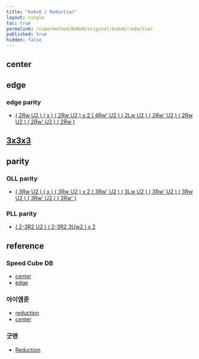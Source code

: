```yaml
---
title: "6x6x6 / Reduction"
layout: single
toc: true
permalink: /cube/method/NxNxN/original/6x6x6/reduction
published: true
hidden: false
---
```


<head>
  <base target="_blank">
</head>



## center



## edge

### edge parity

- [( 2Rw U2 ) ( x ) ( 2Rw U2 ) x 2 ( 4Rw' U2 ) ( 2Lw U2 ) ( 2Rw' U2 ) ( 2Rw U2 ) ( 2Rw' U2 ) ( 2Rw )](https://alpha.twizzle.net/edit/?puzzle=6x6x6&stickering=OLL&setup-anchor=end&alg=%282Rw+U2%27%29+x+%282Rw+U2%27%292+%284Rw%27+U2%27%29+%282Lw+U2%27%29+%282Rw%27+U2%27%29+%282Rw+U2%27%29+%282Rw%27+U2%27%29+2Rw%27)



## [3x3x3](/cube/method/NxNxN/original/3x3x3#method)



## parity

### OLL parity

- [( 3Rw U2 ) ( x ) ( 3Rw U2 ) x 2 ( 3Rw' U2 ) ( 3Lw U2 ) ( 3Rw' U2 ) ( 3Rw U2 ) ( 3Rw' U2 ) ( 3Rw' )](https://alpha.twizzle.net/edit/?puzzle=6x6x6&stickering=OLL&setup-anchor=end&alg=%283Rw+U2%27%29+x+%283Rw+U2%27%292+%283Rw%27+U2%27%29+%283Lw+U2%27%29+%283Rw%27+U2%27%29+%283Rw+U2%27%29+%283Rw%27+U2%27%29+3Rw%27)

### PLL parity

- [( 2-3R2 U2 ) ( 2-3R2 3Uw2 ) x 2](https://alpha.twizzle.net/edit/?puzzle=6x6x6&stickering=PLL&setup-anchor=end&alg=2-3R2+U2%27+%282-3R2+3Uw2%27%292)



## reference

### Speed Cube DB

- [center](https://speedcubedb.com/a/6x6/6x6L2C)
- [edge](https://speedcubedb.com/a/6x6/6x6L2E)

### 아이엠준

- [reduction](https://youtu.be/ZUyDa2_dVFU)
- [center](https://youtu.be/4ViuGBx14zg)

### 굿맨

- [Reduction](https://youtu.be/eB5NVikMNyg)
